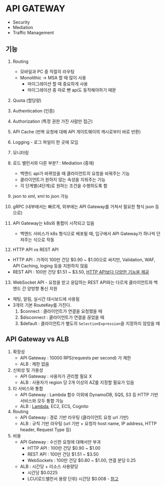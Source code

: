 # API GATEWAY

- Security
- Mediation
- Traffic Management

## 기능

1. Routing

   - 모바일과 PC 중 적절히 라우팅
   - Monolithic -> MSA 할 때 많이 사용
     - 마이그레이션 할 때 중요하게 사용
     - 마이그레이션 중 따로 뺀 api도 동작해야하기 때문

2. Quota (할당량)

3. Authentication (인증)

4. Authorization (특정 권한 가진 사람만 접근)

5. API Cache (반복 요청에 대해 API 게이트웨이의 캐시로부터 바로 반환)

6. Logging - 로그 파일이 한 곳에 모임

7. 모니터링

8. 로드 밸런서와 다른 부분? : Mediation (중재)

   - 백엔드 api가 바뀌었을 때 클라이언트의 요청을 바꿔주는 기능
   - 클라이언트가 원하지 않는 속성을 지워주는 기능
   - 각 단계별(4단계)로 원하는 조건을 수행하도록 함

9. json to xml, xml to json 가능

10. gRPC (내부에서는 빠르게, 외부에는 API Gateway를 거쳐서 필요한 형식 json 등으로)

11. API Gateway는 k8s와 통합이 시작되고 있음

    - 백엔드 서비스가 k8s 형식으로 배포될 때, 입구에서 API Gateway가 하나씩 던져주는 식으로 작동

12. HTTP API vs REST API

- HTTP API : 가격이 100만 건당 $0.90 ~ $1.00으로 싸지만, Validation, WAF, API Caching, loging 등을 지원하지 않음
- REST API : 100만 건당 $1.51 ~ $3.50, [HTTP API보다 다양한 기능을 제공](https://docs.aws.amazon.com/apigateway/latest/developerguide/http-api-vs-rest.html)

13. WebSocket API - 요청을 받고 응답하는 REST API와는 다르게 클라이언트와 백엔드 간 양방향 통신 지원
   - 채팅, 알림, 실시간 대시보드에 사용됨
   - 3개의 기본 RouteKey를 가진다.
      1. $connect : 클라이언트가 연결을 요청했을 때
      2. $disconnect : 클라이언트가 연결을 끊었을 때
      3. $default : 클라이언트가 별도의 `SelectionExpression`을 지정하지 않았을 때

## API Gateway vs ALB

1. 확장성
   - API Gateway : 10000 RPS(requests per second) 가 제한
   - ALB : 제한 없음
2. 신뢰성 및 가용성
   - API Gateway : 사용자가 관리할 필요 X
   - ALB : 사용자가 region 당 2개 이상의 AZ를 지정할 필요가 있음
3. 타 서비스와 통합
   - API Gateway : Lambda 함수 이외에 DynamoDB, SQS, S3 등 HTTP 기반 서비스와 모두 통합 가능
   - ALB : [Lambda](https://aws.amazon.com/ko/about-aws/whats-new/2018/11/alb-can-now-invoke-lambda-functions-to-serve-https-requests/), EC2, ECS, Cognito
4. Routing
   - API Gateway : 경로 기반 라우팅 (클라이언트 요청 url 기반)
   - ALB : 규칙 기반 라우팅 (url 기반 + 요청자 host name, IP address, HTTP header, Request Type 등)
5. 비용
   - API Gateway : 수신한 요청에 대해서만 부과
     - HTTP API : 100만 건당 $0.90 ~ $1.00
     - REST API : 100만 건당 $1.51 ~ $3.50
     - WebSockets : 100만 건당 $0.80 ~ $1.00, 연결 분당 0.25
   - ALB : 시간당 + 리소스 사용량당
     - 시간당 $0.0225
     - LCU(로드밸런서 용량 단위) 시간당 $0.008 - [참고](https://aws.amazon.com/ko/elasticloadbalancing/pricing/)
